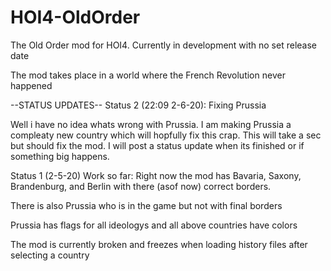 # HOI4-OldOrder
The Old Order mod for HOI4.
Currently in development with no set release date

The mod takes place in a world where the French Revolution never happened

--STATUS UPDATES--
Status 2 (22:09 2-6-20): Fixing Prussia

Well i have no idea whats wrong with Prussia. I am making Prussia a compleaty new country which will hopfully fix this crap. This will take a sec but should fix the mod. I will post a status update when its finished or if something big happens. 

Status 1 (2-5-20) Work so far:
Right now the mod has Bavaria, Saxony, Brandenburg, and Berlin with there (asof now) correct borders.

There is also Prussia who is in the game but not with final borders

Prussia has flags for all ideologys and all above countries have colors

The mod is currently broken and freezes when loading history files after selecting a country



